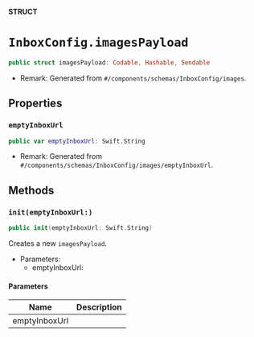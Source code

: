 **STRUCT**

# `InboxConfig.imagesPayload`

```swift
public struct imagesPayload: Codable, Hashable, Sendable
```

- Remark: Generated from `#/components/schemas/InboxConfig/images`.

## Properties
### `emptyInboxUrl`

```swift
public var emptyInboxUrl: Swift.String
```

- Remark: Generated from `#/components/schemas/InboxConfig/images/emptyInboxUrl`.

## Methods
### `init(emptyInboxUrl:)`

```swift
public init(emptyInboxUrl: Swift.String)
```

Creates a new `imagesPayload`.

- Parameters:
  - emptyInboxUrl:

#### Parameters

| Name | Description |
| ---- | ----------- |
| emptyInboxUrl |  |